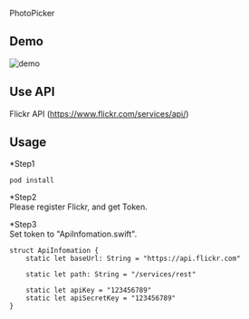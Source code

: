 PhotoPicker  

## Demo
![demo](http://giphy.com/gifs/l3q30kL1PjN3wZadW)
## Use API 
Flickr API (https://www.flickr.com/services/api/)
## Usage
*Step1
```
pod install
```
*Step2  
Please register Flickr, and get Token.  

*Step3  
Set token to "ApiInfomation.swift".  
```
struct ApiInfomation {
    static let baseUrl: String = "https://api.flickr.com"

    static let path: String = "/services/rest"
    
    static let apiKey = "123456789"
    static let apiSecretKey = "123456789"   
}
```

